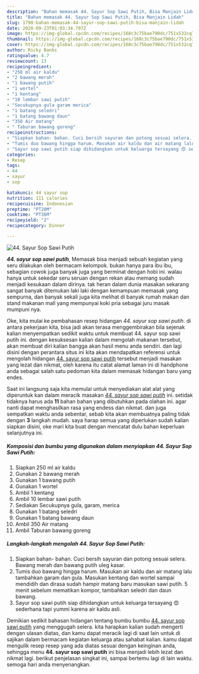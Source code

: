 ```yaml
---
description: "Bahan memasak 44. Sayur Sop Sawi Putih, Bisa Manjain Lidah"
title: "Bahan memasak 44. Sayur Sop Sawi Putih, Bisa Manjain Lidah"
slug: 1790-bahan-memasak-44-sayur-sop-sawi-putih-bisa-manjain-lidah
date: 2020-09-23T01:03:34.797Z
image: https://img-global.cpcdn.com/recipes/168c3c75bae790dc/751x532cq70/44-sayur-sop-sawi-putih-foto-resep-utama.jpg
thumbnail: https://img-global.cpcdn.com/recipes/168c3c75bae790dc/751x532cq70/44-sayur-sop-sawi-putih-foto-resep-utama.jpg
cover: https://img-global.cpcdn.com/recipes/168c3c75bae790dc/751x532cq70/44-sayur-sop-sawi-putih-foto-resep-utama.jpg
author: Ricky Banks
ratingvalue: 4.7
reviewcount: 13
recipeingredient:
- "250 ml air kaldu"
- "2 bawang merah"
- "1 bawang putih"
- "1 wortel"
- "1 kentang"
- "10 lembar sawi putih"
- "Secukupnya gula garam merica"
- "1 batang seledri"
- "1 batang bawang daun"
- "350 Air matang"
- " Taburan bawang goreng"
recipeinstructions:
- "Siapkan bahan- bahan. Cuci bersih sayuran dan potong sesuai selera. Bawang merah dan bawang putih uleg kasar."
- "Tumis duo bawang hingga harum. Masukan air kaldu dan air matang lalu tambahkan garam dan gula. Masukan kentang dan wortel sampai mendidih dan dirasa sudah hampir matang baru masukan sawi putih. 5 menit sebelum mematikan kompor, tambahkan seledri dan daun bawang."
- "Sayur sop sawi putih siap dihidangkan untuk keluarga tersayang 😍 sederhana tapi yummi karena air kaldu asli."
categories:
- Resep
tags:
- 44
- sayur
- sop

katakunci: 44 sayur sop 
nutrition: 111 calories
recipecuisine: Indonesian
preptime: "PT20M"
cooktime: "PT36M"
recipeyield: "2"
recipecategory: Dinner

---
```



![44. Sayur Sop Sawi Putih](https://img-global.cpcdn.com/recipes/168c3c75bae790dc/751x532cq70/44-sayur-sop-sawi-putih-foto-resep-utama.jpg)

<b><i>44. sayur sop sawi putih</i></b>, Memasak bisa menjadi sebuah kegiatan yang seru dilakukan oleh bermacam kelompok. bukan hanya para ibu ibu, sebagian cowok juga banyak juga yang berminat dengan hobi ini. walau hanya untuk sekedar seru seruan dengan rekan atau memang sudah menjadi kesukaan dalam dirinya. tak heran dalam dunia masakan sekarang sangat banyak ditemukan laki laki dengan kemampuan memasak yang sempurna, dan banyak sekali juga kita melihat di banyak rumah makan dan stand makanan mall yang mempunyai koki pria sebagai juru masak mumpuni nya.



Oke, kita mulai ke pembahasan resep hidangan <i>44. sayur sop sawi putih</i>. di antara pekerjaan kita, bisa jadi akan terasa menggembirakan bila sejenak kalian menyempatkan sedikit waktu untuk membuat 44. sayur sop sawi putih ini. dengan kesuksesan kalian dalam mengolah makanan tersebut, akan membuat diri kalian bangga akan hasil menu anda sendiri. dan lagi disini dengan perantara situs ini kita akan mendapatkan referensi untuk mengolah hidangan <u>44. sayur sop sawi putih</u> tersebut menjadi masakan yang lezat dan nikmat, oleh karena itu catat alamat laman ini di handphone anda sebagai salah satu pedoman kita dalam memasak hidangan baru yang endes.


Saat ini langsung saja kita memulai untuk menyediakan alat alat yang diperuntuk kan dalam meracik masakan <u><i>44. sayur sop sawi putih</i></u> ini. setidak tidaknya harus ada <b>11</b> bahan bahan yang dibutuhkan pada olahan ini. agar nanti dapat menghasilkan rasa yang endess dan nikmat. dan juga sempatkan waktu anda sebentar, sebab kita akan membuatnya paling tidak dengan <b>3</b> langkah mudah. saya harap semua yang diperlukan sudah kalian siapkan disini, oke mari kita buat dengan mencatat dulu bahan keperluan selanjutnya ini.

<!--inarticleads1-->

##### Komposisi dan bumbu yang digunakan dalam menyiapkan 44. Sayur Sop Sawi Putih:

1. Siapkan 250 ml air kaldu
1. Gunakan 2 bawang merah
1. Gunakan 1 bawang putih
1. Gunakan 1 wortel
1. Ambil 1 kentang
1. Ambil 10 lembar sawi putih
1. Sediakan Secukupnya gula, garam, merica
1. Gunakan 1 batang seledri
1. Gunakan 1 batang bawang daun
1. Ambil 350 Air matang
1. Ambil  Taburan bawang goreng




<!--inarticleads2-->

##### Langkah-langkah mengolah 44. Sayur Sop Sawi Putih:

1. Siapkan bahan- bahan. Cuci bersih sayuran dan potong sesuai selera. Bawang merah dan bawang putih uleg kasar.
1. Tumis duo bawang hingga harum. Masukan air kaldu dan air matang lalu tambahkan garam dan gula. Masukan kentang dan wortel sampai mendidih dan dirasa sudah hampir matang baru masukan sawi putih. 5 menit sebelum mematikan kompor, tambahkan seledri dan daun bawang.
1. Sayur sop sawi putih siap dihidangkan untuk keluarga tersayang 😍 sederhana tapi yummi karena air kaldu asli.




Demikian sedikit bahasan hidangan tentang bumbu bumbu <u>44. sayur sop sawi putih</u> yang menggugah selera. kita harapkan kalian sudah mengerti dengan ulasan diatas, dan kamu dapat meracik lagi di saat lain untuk di sajikan dalam bermacam kegiatan keluarga atau sahabat kalian. kamu dapat mengulik resep resep yang ada diatas sesuai dengan keinginan anda, sehingga menu <b>44. sayur sop sawi putih</b> ini bisa menjadi lebih lezat dan nikmat lagi. berikut penjelasan singkat ini, sampai bertemu lagi di lain waktu. semoga hari anda menyenangkan.
